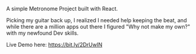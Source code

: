 A simple Metronome Project built with React.

Picking my guitar back up, I realized I needed help keeping the beat, and while there are a million apps out there
I figured "Why not make my own?" with my newfound Dev skills.


Live Demo here: https://bit.ly/2DrUwIN